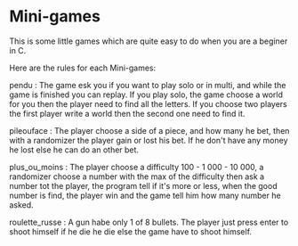 # Mini-games
This is some little games which are quite easy to do when you are a beginer in C.

Here are the rules for each Mini-games:

pendu : The game esk you if you want to play solo or in multi, and while the game is finished you can replay. If you play solo, the game choose a world for you then the player need to find all the letters. If you choose two players the first player write a world then the second one need to find it.

pileouface : The player choose a side of a piece, and how many he bet, then with a randomizer the player gain or lost his bet. If he don't have any money he lost else he can do an other bet.

plus_ou_moins : The player choose a difficulty 100 - 1 000 - 10 000, a randomizer choose a number with the max of the difficulty then ask a number tot the player, the program tell if it's more or less, when the good number is find, the player win and the game tell him how many number he asked.

roulette_russe : A gun habe only 1 of 8 bullets. The player just press enter to shoot himself if he die he die else the game have to shoot himself.
